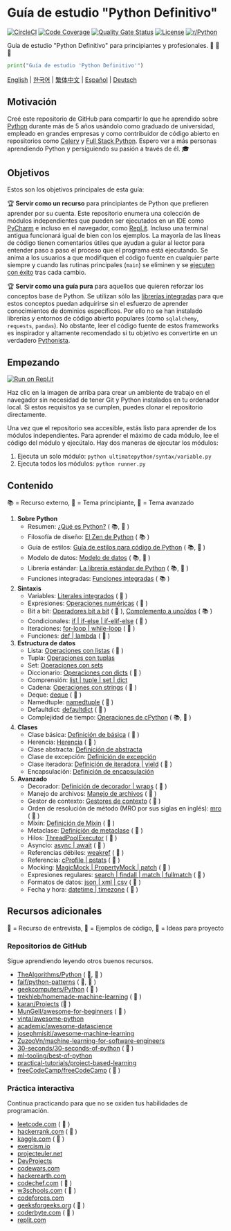 # Guía de estudio "Python Definitivo"

[![CircleCI](https://img.shields.io/circleci/build/github/huangsam/ultimate-python)](https://circleci.com/gh/huangsam/ultimate-python)
[![Code Coverage](https://img.shields.io/codecov/c/github/huangsam/ultimate-python)](https://codecov.io/gh/huangsam/ultimate-python)
[![Quality Gate Status](https://img.shields.io/sonar/quality_gate/huangsam_ultimate-python?server=https%3A%2F%2Fsonarcloud.io)](https://sonarcloud.io/dashboard?id=huangsam_ultimate-python)
[![License](https://img.shields.io/github/license/huangsam/ultimate-python)](https://github.com/huangsam/ultimate-python/blob/main/LICENSE)
[![r/Python](https://img.shields.io/badge/reddit-original_post-red)](https://www.reddit.com/r/Python/comments/inllmf/ultimate_python_study_guide/)

Guía de estudio "Python Definitivo" para principiantes y profesionales. :snake: :snake: :snake:

```python
print("Guía de estudio 'Python Definitivo'")
```

[English](README.md) |
[한국어](README.ko.md) |
[繁体中文](README.zh_tw.md) |
[Español](README.es.md) |
[Deutsch](README.de.md)

## Motivación

Creé este repositorio de GitHub para compartir lo que he aprendido sobre [Python](https://www.python.org/)
durante más de 5 años usándolo como graduado de universidad, empleado en grandes empresas y como contribuidor
de código abierto en repositorios como [Celery](https://github.com/celery/celery) y
[Full Stack Python](https://github.com/mattmakai/fullstackpython.com).
Espero ver a más personas aprendiendo Python y persiguiendo su pasión a través de él. :mortar_board:

## Objetivos

Estos son los objetivos principales de esta guía:

:trophy: **Servir como un recurso** para principiantes de Python que prefieren aprender por su cuenta.
Este repositorio enumera una colección de módulos independientes que pueden ser ejecutados en
un IDE como [PyCharm](https://www.jetbrains.com/pycharm/) e incluso en el navegador, como
[Repl.it](https://repl.it/languages/python3). Incluso una terminal antigua funcionará igual de bien
con los ejemplos. La mayoría de las líneas de código tienen comentarios útiles que ayudan a guiar
al lector para entender paso a paso el proceso que el programa está ejecutando. Se anima a los usuarios
a que modifiquen el código fuente en cualquier parte siempre y cuando las rutinas principales (`main`)
se eliminen y se [ejecuten con éxito](runner.py) tras cada cambio.

:trophy: **Servir como una guía pura** para aquellos que quieren reforzar los conceptos base de
Python. Se utilizan sólo las [librerías integradas](https://docs.python.org/3/library/) para que
estos conceptos puedan adquirirse sin el esfuerzo de aprender conocimientos de dominios específicos.
Por ello no se han instalado librerías y entornos de código abierto populares (como `sqlalchemy`,
`requests`, `pandas`). No obstante, leer el código fuente de estos frameworks es inspirador y altamente
recomendado si tu objetivo es convertirte en un verdadero
[Pythonista](https://www.urbandictionary.com/define.php?term=pythonista).

## Empezando

[![Run on Repl.it](https://repl.it/badge/github/huangsam/ultimate-python)](https://repl.it/github/huangsam/ultimate-python)

Haz clic en la imagen de arriba para crear un ambiente de trabajo en el navegador sin necesidad
de tener Git y Python instalados en tu ordenador local. Si estos requisitos ya se cumplen,
puedes clonar el repositorio directamente.

Una vez que el repositorio sea accesible, estás listo para aprender de los módulos independientes.
Para aprender el máximo de cada módulo, lee el código del módulo y ejecútalo.
Hay dos maneras de ejecutar los módulos:

1. Ejecuta un solo módulo: `python ultimatepython/syntax/variable.py`
2. Ejecuta todos los módulos: `python runner.py`

## Contenido

:books: = Recurso externo,
:cake: = Tema principiante,
:exploding_head: = Tema avanzado

1. **Sobre Python**
    - Resumen: [¿Qué es Python?](https://github.com/trekhleb/learn-python/blob/master/src/getting_started/what_is_python.md) ( :books:, :cake: )
    - Filosofía de diseño: [El Zen de Python](https://www.python.org/dev/peps/pep-0020/) ( :books: )
    - Guía de estilos: [Guía de estilos para código de Python](https://www.python.org/dev/peps/pep-0008/) ( :books:, :exploding_head: )
    - Modelo de datos: [Modelo de datos](https://docs.python.org/3/reference/datamodel.html) ( :books:, :exploding_head: )
    - Librería estándar: [La librería estándar de Python](https://docs.python.org/3/library/) ( :books:, :exploding_head: )
    - Funciones integradas: [Funciones integradas](https://docs.python.org/3/library/functions.html) ( :books: )
2. **Sintaxis**
    - Variables: [Literales integrados](ultimatepython/syntax/variable.py) ( :cake: )
    - Expresiones: [Operaciones numéricas](ultimatepython/syntax/expression.py) ( :cake: )
    - Bit a bit: [Operadores bit a bit](ultimatepython/syntax/bitwise.py) ( :cake: ), [Complemento a uno/dos](https://www.geeksforgeeks.org/difference-between-1s-complement-representation-and-2s-complement-representation-technique/) ( :books: )
    - Condicionales: [if | if-else | if-elif-else](ultimatepython/syntax/conditional.py) ( :cake: )
    - Iteraciones: [for-loop | while-loop](ultimatepython/syntax/loop.py) ( :cake: )
    - Funciones: [def | lambda](ultimatepython/syntax/function.py) ( :cake: )
3. **Estructura de datos**
    - Lista: [Operaciones con listas](ultimatepython/data_structures/list.py) ( :cake: )
    - Tupla: [Operaciones con tuplas](ultimatepython/data_structures/tuple.py)
    - Set: [Operaciones con sets](ultimatepython/data_structures/set.py)
    - Diccionario: [Operaciones con dicts](ultimatepython/data_structures/dict.py) ( :cake: )
    - Comprensión: [list | tuple | set | dict](ultimatepython/data_structures/comprehension.py)
    - Cadena: [Operaciones con strings](ultimatepython/data_structures/string.py) ( :cake: )
    - Deque: [deque](ultimatepython/data_structures/deque.py) ( :exploding_head: )
    - Namedtuple: [namedtuple](ultimatepython/data_structures/namedtuple.py) ( :exploding_head: )
    - Defaultdict: [defaultdict](ultimatepython/data_structures/defaultdict.py) ( :exploding_head: )
    - Complejidad de tiempo: [Operaciones de cPython](https://wiki.python.org/moin/TimeComplexity) ( :books:, :exploding_head: )
4. **Clases**
    - Clase básica: [Definición de básica](ultimatepython/classes/basic_class.py) ( :cake: )
    - Herencia: [Herencia](ultimatepython/classes/inheritance.py) ( :cake: )
    - Clase abstracta: [Definición de abstracta](ultimatepython/classes/abstract_class.py)
    - Clase de excepción: [Definición de excepción](ultimatepython/classes/exception_class.py)
    - Clase iteradora: [Definición de iteradora | yield](ultimatepython/classes/iterator_class.py) ( :exploding_head: )
    - Encapsulación: [Definición de encapsulación](ultimatepython/classes/encapsulation.py)
5. **Avanzado**
    - Decorador: [Definición de decorador | wraps](ultimatepython/advanced/decorator.py) ( :exploding_head: )
    - Manejo de archivos: [Manejo de archivos](ultimatepython/advanced/file_handling.py) ( :exploding_head: )
    - Gestor de contexto: [Gestores de contexto](ultimatepython/advanced/context_manager.py) ( :exploding_head: )
    - Orden de resolución de método (MRO por sus siglas en inglés): [mro](ultimatepython/advanced/mro.py) ( :exploding_head: )
    - Mixin: [Definición de Mixin](ultimatepython/advanced/mixin.py) ( :exploding_head: )
    - Metaclase: [Definición de metaclase](ultimatepython/advanced/meta_class.py) ( :exploding_head: )
    - Hilos: [ThreadPoolExecutor](ultimatepython/advanced/thread.py) ( :exploding_head: )
    - Asyncio: [async | await](ultimatepython/advanced/async.py) ( :exploding_head: )
    - Referencias débiles: [weakref](ultimatepython/advanced/weak_ref.py) ( :exploding_head: )
    - Referencia: [cProfile | pstats](ultimatepython/advanced/benchmark.py) ( :exploding_head: )
    - Mocking: [MagicMock | PropertyMock | patch](ultimatepython/advanced/mocking.py) ( :exploding_head: )
    - Expresiones regulares: [search | findall | match | fullmatch](ultimatepython/advanced/regex.py) ( :exploding_head: )
    - Formatos de datos: [json | xml | csv](ultimatepython/advanced/data_format.py) ( :exploding_head: )
    - Fecha y hora: [datetime | timezone](ultimatepython/advanced/date_time.py) ( :exploding_head: )

## Recursos adicionales

:necktie: = Recurso de entrevista,
:test_tube: = Ejemplos de código,
:brain: = Ideas para proyecto

### Repositorios de GitHub

Sigue aprendiendo leyendo otros buenos recursos.

- [TheAlgorithms/Python](https://github.com/TheAlgorithms/Python) ( :necktie:, :test_tube: )
- [faif/python-patterns](https://github.com/faif/python-patterns) ( :necktie:, :test_tube: )
- [geekcomputers/Python](https://github.com/geekcomputers/Python) ( :test_tube: )
- [trekhleb/homemade-machine-learning](https://github.com/trekhleb/homemade-machine-learning) ( :test_tube: )
- [karan/Projects](https://github.com/karan/Projects) (:brain: )
- [MunGell/awesome-for-beginners](https://github.com/MunGell/awesome-for-beginners) ( :brain: )
- [vinta/awesome-python](https://github.com/vinta/awesome-python)
- [academic/awesome-datascience](https://github.com/academic/awesome-datascience)
- [josephmisiti/awesome-machine-learning](https://github.com/josephmisiti/awesome-machine-learning)
- [ZuzooVn/machine-learning-for-software-engineers](https://github.com/ZuzooVn/machine-learning-for-software-engineers)
- [30-seconds/30-seconds-of-python](https://github.com/30-seconds/30-seconds-of-python) ( :test_tube: )
- [ml-tooling/best-of-python](https://github.com/ml-tooling/best-of-python)
- [practical-tutorials/project-based-learning](https://github.com/practical-tutorials/project-based-learning#python)
- [freeCodeCamp/freeCodeCamp](https://github.com/freeCodeCamp/freeCodeCamp) ( :necktie: )

### Práctica interactiva

Continua practicando para que no se oxiden tus habilidades de programación.

- [leetcode.com](https://leetcode.com/) ( :necktie: )
- [hackerrank.com](https://www.hackerrank.com/) ( :necktie: )
- [kaggle.com](https://www.kaggle.com/) ( :brain: )
- [exercism.io](https://exercism.io/)
- [projecteuler.net](https://projecteuler.net/)
- [DevProjects](https://www.codementor.io/projects/python)
- [codewars.com](https://www.codewars.com/)
- [hackerearth.com](https://www.hackerearth.com/)
- [codechef.com](https://www.codechef.com/) ( :necktie: )
- [w3schools.com](https://www.w3schools.com/python/) ( :brain: )
- [codeforces.com](https://codeforces.com/)
- [geeksforgeeks.org](https://www.geeksforgeeks.org/) ( :necktie: )
- [coderbyte.com](https://www.coderbyte.com/) ( :necktie: )
- [replit.com](https://replit.com/)
